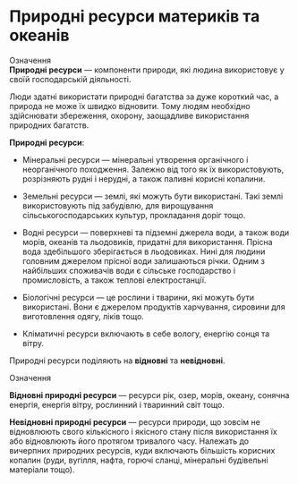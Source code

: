 # Природнi ресурси материкiв та океанiв


<div class="eoz-wrap">
<span class="eoz">Означення</span>
<div class="eoz-text">
<b>Природнi ресурси</b> — компоненти природи, якi людина використовує у своїй господарськiй дiяльностi.
</div>
</div>

Люди здатні використати природні багатства за дуже короткий час, а природа не може їх швидко відновити. Тому людям необхідно здійснювати збереження, охорону, заощадливе використання природних багатств.

**Природні ресурси**:

-   <span class="p1">Мінеральні ресурси</span> — мінеральні утворення органічного і неорганічного походження. Залежно від того як їх використовують, розрізняють рудні і нерудні, а також паливні корисні копалини.

-   <span class="p1">Земельні ресурси</span> — землі, які можуть бути використані. Такі землі використовують під забудівлю, для вирощування сільськогосподарських культур, прокладання доріг тощо.

-   <span class="p1">Водні ресурси</span> — поверхневі та підземні джерела води, а також води морів, океанів та льодовиків, придатні для використання. Прісна вода здебільшого зберігається в льодовиках. Нині для людини головним джерелом прісної води залишаються річки. Одним з найбільших споживачів води є сільське господарство і промисловість, а також теплові електростанції.

-   <span class="p1">Біологічні ресурси</span> — це рослини і тварини, які можуть бути використані. Вони є джерелом продуктів харчування, сировини для виготовлення одягу, ліків тощо.

-   <span class="p1">Кліматичні ресурси</span> включають в себе вологу, енергію сонця та вітру.

Природні ресурси поділяють на **відновні** та **невідновні**.

<div class="eoz-wrap">
<span class="eoz">Означення</span>
<div class="eoz-text">
<p><b>Вiдновнi природнi ресурси</b> — ресурси рiк, озер, морiв, океану, сонячна енергiя, енергiя вiтру, рослинний i тваринний свiт тощо.</p>
<b>Невiдновнi природнi ресурси</b> — ресурси природи, що зовсiм не вiдновлюють свого кількісного і якісного стану пiсля використання їх або вiдновлюють його протягом тривалого часу. Належать до вичерпних природних ресурсiв, куди включають бiльшiсть корисних копалин (руди, вугiлля, нафта, горючi сланцi, мiнеральнi будiвельнi матерiали тощо).
</div>
</div>
